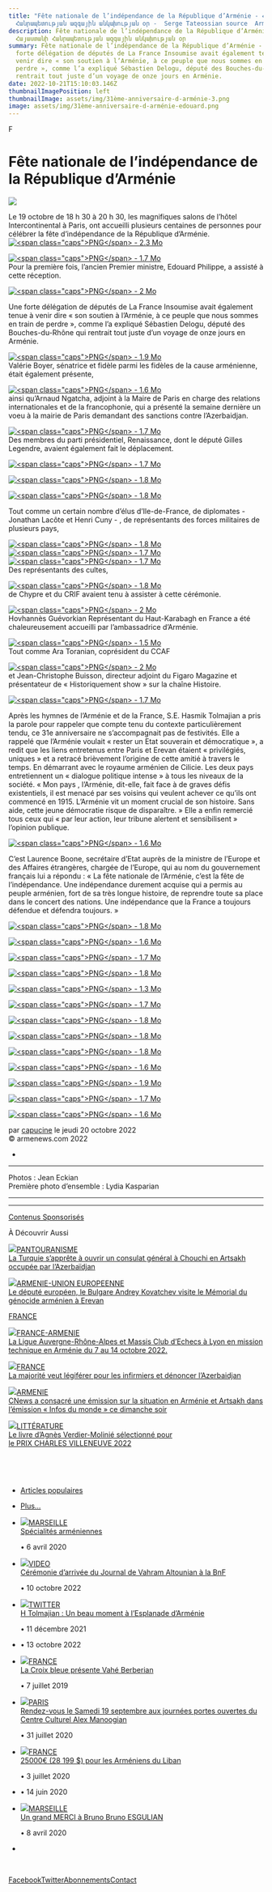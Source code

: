 ```yaml
---
title: "Fête nationale de l’indépendance de la République d’Arménie - Հայաստանի
  Հանրապետության ազգային անկախության օր -  Serge Tateossian source  Armenews  "
description: Fête nationale de l’indépendance de la République d’Arménie -
  Հայաստանի Հանրապետության ազգային անկախության օր
summary: Fête nationale de l’indépendance de la République d’Arménie -  Une
  forte délégation de députés de La France Insoumise avait également tenue à
  venir dire « son soutien à l’Arménie, à ce peuple que nous sommes en train de
  perdre », comme l’a expliqué Sébastien Delogu, député des Bouches-du-Rhône qui
  rentrait tout juste d’un voyage de onze jours en Arménie.
date: 2022-10-21T15:10:03.146Z
thumbnailImagePosition: left
thumbnailImage: assets/img/31ème-anniversaire-d-arménie-3.png
image: assets/img/31ème-anniversaire-d-arménie-edouard.png
---
```

F﻿<!--StartFragment-->

# Fête nationale de l’indépendance de la République d’Arménie



![](https://www.armenews.com/local/cache-gd2/68/c5e9a902301c129bb933b5bba44eeb.png)

Le 19 octobre de 18 h 30 à 20 h 30, les magnifiques salons de l’hôtel Intercontinental à Paris, ont accueilli plusieurs centaines de personnes pour célébrer la fête d’indépendance de la République d’Arménie.[![\<span class="caps">PNG\</span> - 2.3 Mo](https://www.armenews.com/local/cache-vignettes/L613xH409/c01981368bc73654b03384d6f79123-1b569.png?1666249498)](https://www.armenews.com/IMG/png/capture_d_e_cran_2022-10-20_a_08.58.29.png "png/capture_d_e_cran_2022-10-20_a_08.58.29.png")

[![\<span class="caps">PNG\</span> - 1.7 Mo](https://www.armenews.com/local/cache-vignettes/L604xH469/f1a811ad12bd29e10bb4b5a9a08ab1-fc0ea.png?1666253091)](https://www.armenews.com/IMG/png/capture_d_e_cran_2022-10-20_a_09.38.30.png "png/capture_d_e_cran_2022-10-20_a_09.38.30.png")\
Pour la première fois, l’ancien Premier ministre, Edouard Philippe, a assisté à cette réception.

[![\<span class="caps">PNG\</span> - 2 Mo](https://www.armenews.com/local/cache-vignettes/L608xH412/ef8219c8e5bd3e685434fa18c6d1dd-45fcd.png?1666253091)](https://www.armenews.com/IMG/png/capture_d_e_cran_2022-10-20_a_09.37.21.png "png/capture_d_e_cran_2022-10-20_a_09.37.21.png")

Une forte délégation de députés de La France Insoumise avait également tenue à venir dire « son soutien à l’Arménie, à ce peuple que nous sommes en train de perdre », comme l’a expliqué Sébastien Delogu, député des Bouches-du-Rhône qui rentrait tout juste d’un voyage de onze jours en Arménie.

[![\<span class="caps">PNG\</span> - 1.9 Mo](https://www.armenews.com/local/cache-vignettes/L610xH453/a6f8ca3d9a645e3dee5dd8062582ae-c9278.png?1666248313)](https://www.armenews.com/IMG/png/capture_d_e_cran_2022-10-20_a_08.24.03.png "png/capture_d_e_cran_2022-10-20_a_08.24.03.png")\
Valérie Boyer, sénatrice et fidèle parmi les fidèles de la cause arménienne, était également présente,

[![\<span class="caps">PNG\</span> - 1.6 Mo](https://www.armenews.com/local/cache-vignettes/L610xH528/0d848d5da823e6e31b4bb28702fc82-5ae96.png?1666250144)](https://www.armenews.com/IMG/png/capture_d_e_cran_2022-10-20_a_08.33.42.png "png/capture_d_e_cran_2022-10-20_a_08.33.42.png")\
ainsi qu’Arnaud Ngatcha, adjoint à la Maire de Paris en charge des relations internationales et de la francophonie, qui a présenté la semaine dernière un voeu à la mairie de Paris demandant des sanctions contre l’Azerbaidjan.

[![\<span class="caps">PNG\</span> - 1.7 Mo](https://www.armenews.com/local/cache-vignettes/L599xH405/d71c4472d6548f8ef1614e37560dc2-e0031.png?1666253091)](https://www.armenews.com/IMG/png/capture_d_e_cran_2022-10-20_a_09.40.55.png "png/capture_d_e_cran_2022-10-20_a_09.40.55.png")\
Des membres du parti présidentiel, Renaissance, dont le député Gilles Legendre, avaient également fait le déplacement.

[![\<span class="caps">PNG\</span> - 1.7 Mo](https://www.armenews.com/local/cache-vignettes/L596xH514/65bd72f6fa93f170adbd227cc9d812-0f57b.png?1666250144)](https://www.armenews.com/IMG/png/capture_d_e_cran_2022-10-20_a_08.31.52.png "png/capture_d_e_cran_2022-10-20_a_08.31.52.png")

[![\<span class="caps">PNG\</span> - 1.8 Mo](https://www.armenews.com/local/cache-vignettes/L624xH439/0b61aa4f0479d58ba68c27ed38c917-167bb.png?1666253091)](https://www.armenews.com/IMG/png/capture_d_e_cran_2022-10-20_a_09.37.36.png "png/capture_d_e_cran_2022-10-20_a_09.37.36.png")

[![\<span class="caps">PNG\</span> - 1.8 Mo](https://www.armenews.com/local/cache-vignettes/L613xH457/73d757a35817bce39e80ae4535a545-e7872.png?1666253091)](https://www.armenews.com/IMG/png/capture_d_e_cran_2022-10-20_a_09.39.51.png "png/capture_d_e_cran_2022-10-20_a_09.39.51.png")

Tout comme un certain nombre d’élus d’Ile-de-France, de diplomates - Jonathan Lacôte et Henri Cuny - , de représentants des forces militaires de plusieurs pays,

[![\<span class="caps">PNG\</span> - 1.8 Mo](https://www.armenews.com/local/cache-vignettes/L600xH396/6cc85ce70db9e62fa9bd2f380d7bd1-a42e3.png?1666248313)](https://www.armenews.com/IMG/png/capture_d_e_cran_2022-10-20_a_08.25.18.png "png/capture_d_e_cran_2022-10-20_a_08.25.18.png")\
[![\<span class="caps">PNG\</span> - 1.7 Mo](https://www.armenews.com/local/cache-vignettes/L605xH468/85a9d7c9cdde81ab62e5b5de4f9caa-43b65.png?1666248313)](https://www.armenews.com/IMG/png/capture_d_e_cran_2022-10-20_a_08.24.54.png "png/capture_d_e_cran_2022-10-20_a_08.24.54.png")\
[![\<span class="caps">PNG\</span> - 1.7 Mo](https://www.armenews.com/local/cache-vignettes/L604xH414/02fcd90cf92be557d1adcc9d5d0693-232b9.png?1666253091)](https://www.armenews.com/IMG/png/capture_d_e_cran_2022-10-20_a_09.35.14.png "png/capture_d_e_cran_2022-10-20_a_09.35.14.png")\
Des représentants des cultes,

[![\<span class="caps">PNG\</span> - 1.8 Mo](https://www.armenews.com/local/cache-vignettes/L607xH452/81115f385da4e54028237baf3572c1-ee903.png?1666249050)](https://www.armenews.com/IMG/png/capture_d_e_cran_2022-10-20_a_08.27.09.png "png/capture_d_e_cran_2022-10-20_a_08.27.09.png")\
de Chypre et du CRIF avaient tenu à assister à cette cérémonie.

[![\<span class="caps">PNG\</span> - 2 Mo](https://www.armenews.com/local/cache-vignettes/L597xH409/5bbe653f17544b57ebc2bfff437eeb-4e4a0.png?1666249050)](https://www.armenews.com/IMG/png/capture_d_e_cran_2022-10-20_a_08.31.24.png "png/capture_d_e_cran_2022-10-20_a_08.31.24.png")\
Hovhannès Guévorkian Représentant du Haut-Karabagh en France a été chaleureusement accueilli par l’ambassadrice d’Arménie.

[![\<span class="caps">PNG\</span> - 1.5 Mo](https://www.armenews.com/local/cache-vignettes/L604xH552/803d8b6beba530c76654b76722f258-2c51a.png?1666250144)](https://www.armenews.com/IMG/png/capture_d_e_cran_2022-10-20_a_08.32.51.png "png/capture_d_e_cran_2022-10-20_a_08.32.51.png")\
Tout comme Ara Toranian, coprésident du CCAF

[![\<span class="caps">PNG\</span> - 2 Mo](https://www.armenews.com/local/cache-vignettes/L608xH436/9d80ad3c2f2b61b8f049f4abd330ef-b807d.png?1666250144)](https://www.armenews.com/IMG/png/capture_d_e_cran_2022-10-20_a_08.34.37.png "png/capture_d_e_cran_2022-10-20_a_08.34.37.png")\
et Jean-Christophe Buisson, directeur adjoint du Figaro Magazine et présentateur de « Historiquement show » sur la chaîne Histoire.

[![\<span class="caps">PNG\</span> - 1.7 Mo](https://www.armenews.com/local/cache-vignettes/L624xH475/92d6de53a2aeae44db71dffd41fcf9-6073f.png?1666253091)](https://www.armenews.com/IMG/png/capture_d_e_cran_2022-10-20_a_09.38.43.png "png/capture_d_e_cran_2022-10-20_a_09.38.43.png")

Après les hymnes de l’Arménie et de la France, S.E. Hasmik Tolmajian a pris la parole pour rappeler que compte tenu du contexte particulièrement tendu, ce 31e anniversaire ne s’accompagnait pas de festivités. Elle a rappelé que l’Arménie voulait « rester un Etat souverain et démocratique », a redit que les liens entretenus entre Paris et Erevan étaient « privilégiés, uniques » et a retracé brièvement l’origine de cette amitié à travers le temps. En démarrant avec le royaume arménien de Cilicie. Les deux pays entretiennent un « dialogue politique intense » à tous les niveaux de la société. « Mon pays , l’Arménie, dit-elle, fait face à de graves défis existentiels, il est menacé par ses voisins qui veulent achever ce qu’ils ont commencé en 1915. L’Arménie vit un moment crucial de son histoire. Sans aide, cette jeune démocratie risque de disparaître. » Elle a enfin remercié tous ceux qui « par leur action, leur tribune alertent et sensibilisent » l’opinion publique.

[![\<span class="caps">PNG\</span> - 1.6 Mo](https://www.armenews.com/local/cache-vignettes/L614xH444/14f350b142f565e4785e52814a84ae-4c427.png?1666253091)](https://www.armenews.com/IMG/png/capture_d_e_cran_2022-10-20_a_09.40.33.png "png/capture_d_e_cran_2022-10-20_a_09.40.33.png")

C’est Laurence Boone, secrétaire d’Etat auprès de la ministre de l’Europe et des Affaires étrangères, chargée de l’Europe, qui au nom du gouvernement français lui a répondu : « La fête nationale de l’Arménie, c’est la fête de l’indépendance. Une indépendance durement acquise qui a permis au peuple arménien, fort de sa très longue histoire, de reprendre toute sa place dans le concert des nations. Une indépendance que la France a toujours défendue et défendra toujours. »

[![\<span class="caps">PNG\</span> - 1.8 Mo](https://www.armenews.com/local/cache-vignettes/L599xH400/b7f76aaab7475cd6356151959d9b6a-b7c45.png?1666253091)](https://www.armenews.com/IMG/png/capture_d_e_cran_2022-10-20_a_09.37.50.png "png/capture_d_e_cran_2022-10-20_a_09.37.50.png")

[![\<span class="caps">PNG\</span> - 1.6 Mo](https://www.armenews.com/local/cache-vignettes/L611xH510/0606ea51a495057353fcde554e5a4a-6e723.png?1666253091)](https://www.armenews.com/IMG/png/capture_d_e_cran_2022-10-20_a_09.38.12.png "png/capture_d_e_cran_2022-10-20_a_09.38.12.png")

[![\<span class="caps">PNG\</span> - 1.7 Mo](https://www.armenews.com/local/cache-vignettes/L670xH470/capture_d_e_cran_2022-10-20_a_09.36.52-b723b.png?1666253092)](https://www.armenews.com/IMG/png/capture_d_e_cran_2022-10-20_a_09.36.52.png "png/capture_d_e_cran_2022-10-20_a_09.36.52.png")

[![\<span class="caps">PNG\</span> - 1.8 Mo](https://www.armenews.com/local/cache-vignettes/L670xH465/capture_d_e_cran_2022-10-20_a_09.35.28-419da.png?1666253092)](https://www.armenews.com/IMG/png/capture_d_e_cran_2022-10-20_a_09.35.28.png "png/capture_d_e_cran_2022-10-20_a_09.35.28.png")

[![\<span class="caps">PNG\</span> - 1.3 Mo](https://www.armenews.com/local/cache-vignettes/L613xH564/f2ccdfad6d386cf5096f2e6ee28f57-495a3.png?1666248313)](https://www.armenews.com/IMG/png/capture_d_e_cran_2022-10-20_a_08.24.21.png "png/capture_d_e_cran_2022-10-20_a_08.24.21.png")

[![\<span class="caps">PNG\</span> - 1.7 Mo](https://www.armenews.com/local/cache-vignettes/L601xH491/f0377a3fd6263bf6e17be6535d96e2-87f48.png?1666249050)](https://www.armenews.com/IMG/png/capture_d_e_cran_2022-10-20_a_08.26.23.png "png/capture_d_e_cran_2022-10-20_a_08.26.23.png")

[![\<span class="caps">PNG\</span> - 1.8 Mo](https://www.armenews.com/local/cache-vignettes/L600xH462/b5c041414c6df6f3cea32810adbd26-6119d.png?1666249050)](https://www.armenews.com/IMG/png/capture_d_e_cran_2022-10-20_a_08.31.02.png "png/capture_d_e_cran_2022-10-20_a_08.31.02.png")

[![\<span class="caps">PNG\</span> - 1.8 Mo](https://www.armenews.com/local/cache-vignettes/L601xH475/344354dbc913771a4c32ec5b4d0e46-9cd86.png?1666249050)](https://www.armenews.com/IMG/png/capture_d_e_cran_2022-10-20_a_08.26.37.png "png/capture_d_e_cran_2022-10-20_a_08.26.37.png")

[![\<span class="caps">PNG\</span> - 1.8 Mo](https://www.armenews.com/local/cache-vignettes/L670xH476/capture_d_e_cran_2022-10-20_a_08.32.15-3d9f5.png?1666250144)](https://www.armenews.com/IMG/png/capture_d_e_cran_2022-10-20_a_08.32.15.png "png/capture_d_e_cran_2022-10-20_a_08.32.15.png")

[![\<span class="caps">PNG\</span> - 1.6 Mo](https://www.armenews.com/local/cache-vignettes/L670xH610/capture_d_e_cran_2022-10-20_a_08.33.16-11a95.png?1666250145)](https://www.armenews.com/IMG/png/capture_d_e_cran_2022-10-20_a_08.33.16.png "png/capture_d_e_cran_2022-10-20_a_08.33.16.png")

[![\<span class="caps">PNG\</span> - 1.9 Mo](https://www.armenews.com/local/cache-vignettes/L605xH491/aff20fbcd7b53ac32bb89331fa1189-3ecdd.png?1666250145)](https://www.armenews.com/IMG/png/capture_d_e_cran_2022-10-20_a_08.34.04.png "png/capture_d_e_cran_2022-10-20_a_08.34.04.png")

[![\<span class="caps">PNG\</span> - 1.7 Mo](https://www.armenews.com/local/cache-vignettes/L612xH449/c9b5395501524f61bd912cecb0ed91-44a14.png?1666253092)](https://www.armenews.com/IMG/png/capture_d_e_cran_2022-10-20_a_09.38.57.png "png/capture_d_e_cran_2022-10-20_a_09.38.57.png")

[![\<span class="caps">PNG\</span> - 1.6 Mo](https://www.armenews.com/local/cache-vignettes/L614xH408/90721aaa2366ffa295d514762ee237-3aeae.png?1666253092)](https://www.armenews.com/IMG/png/capture_d_e_cran_2022-10-20_a_09.41.16.png "png/capture_d_e_cran_2022-10-20_a_09.41.16.png")

par [capucine](https://www.armenews.com/spip.php?page=auteur&id_auteur=541) le jeudi 20 octobre 2022\
© armenews.com 2022



*

- - -

Photos : Jean Eckian\
Première photo d’ensemble : Lydia Kasparian

- - -

[](https://www.armenews.com/spip.php?page=article&id_article=97279#forum)

- - -



[Contenus Sponsorisés](https://popup.taboola.com/fr/?template=colorbox&utm_source=armenews&utm_medium=referral&utm_content=thumbnails-a:Below%20Article%20Thumbnails:)

À Découvrir Aussi



[![](https://www.armenews.com/IMG/arton97324.jpg)PANTOURANISME\
La Turquie s’apprête à ouvrir un consulat général à Chouchi en Artsakh occupée par l’Azerbaïdjan](https://www.armenews.com/spip.php?page=article&id_article=97324)



[](https://www.armenews.com/spip.php?page=article&id_article=97321)

[![](https://www.armenews.com/IMG/arton97320.jpg)ARMENIE-UNION EUROPEENNE\
Le député européen, le Bulgare Andrey Kovatchev visite le Mémorial du génocide arménien à Erevan](https://www.armenews.com/spip.php?page=article&id_article=97320)

[FRANCE](https://www.armenews.com/spip.php?page=mot&id_mot=137)

[](https://www.armenews.com/spip.php?page=article&id_article=97279)

[![](https://www.armenews.com/IMG/arton97292.jpg)FRANCE-ARMENIE\
La Ligue Auvergne-Rhône-Alpes et Massis Club d’Echecs à Lyon en mission technique en Arménie du 7 au 14 octobre 2022.](https://www.armenews.com/spip.php?page=article&id_article=97292)

[![](https://www.armenews.com/IMG/arton97242.jpg)FRANCE\
La majorité veut légiférer pour les infirmiers et dénoncer l’Azerbaidjan](https://www.armenews.com/spip.php?page=article&id_article=97242)

[![](https://www.armenews.com/IMG/arton97188.jpg)ARMENIE\
CNews a consacré une émission sur la situation en Arménie et Artsakh dans l’émission « Infos du monde » ce dimanche soir](https://www.armenews.com/spip.php?page=article&id_article=97188)

[![](https://www.armenews.com/IMG/arton97132.png)LITTÉRATURE\
Le livre d’Agnès Verdier-Molinié sélectionné pour le PRIX CHARLES VILLENEUVE 2022](https://www.armenews.com/spip.php?page=article&id_article=97132)

 

 

* [Articles populaires](https://www.armenews.com/spip.php?page=article&id_article=97279#tf_tabs_3)
* [Plus...](https://www.armenews.com/spip.php?page=article&id_article=97279#tf_tabs_4)
* [![](https://www.armenews.com/IMG/arton24205.jpg)MARSEILLE\
  Spécialités arméniennes](https://www.armenews.com/spip.php?page=article&id_article=24205)

  • 6 avril 2020
* [![](https://www.armenews.com/IMG/arton97008.png)VIDEO\
  Cérémonie d’arrivée du Journal de Vahram Altounian à la BnF](https://www.armenews.com/spip.php?page=article&id_article=97008)

  • 10 octobre 2022
* [![](https://www.armenews.com/IMG/arton87086.png)TWITTER\
  H Tolmajian : Un beau moment à l’Esplanade d’Arménie](https://www.armenews.com/spip.php?page=article&id_article=87086)

  • 11 décembre 2021
* [](https://www.armenews.com/spip.php?page=article&id_article=97080)

  • 13 octobre 2022
* [![](https://www.armenews.com/IMG/arton15339.jpg)FRANCE\
  La Croix bleue présente Vahé Berberian](https://www.armenews.com/spip.php?page=article&id_article=15339)

  • 7 juillet 2019
* [![](https://www.armenews.com/IMG/arton62221.jpg)PARIS\
  Rendez-vous le Samedi 19 septembre aux journées portes ouvertes du Centre Culturel Alex Manoogian](https://www.armenews.com/spip.php?page=article&id_article=62221)

  • 31 juillet 2020
* [![](https://www.armenews.com/IMG/arton27729.jpg)FRANCE\
  25000€ (28 199 $) pour les Arméniens du Liban](https://www.armenews.com/spip.php?page=article&id_article=27729)

  • 3 juillet 2020
* [](https://www.armenews.com/spip.php?page=article&id_article=26581)

  • 14 juin 2020
* [![](https://www.armenews.com/IMG/arton24266.jpg)MARSEILLE\
  Un grand MERCI à Bruno Bruno ESGULIAN](https://www.armenews.com/spip.php?page=article&id_article=24266)

  • 8 avril 2020
*

 

[Facebook](https://www.facebook.com/armenews "Suivez nous sur facebook !")[Twitter](https://twitter.com/armenews_nam "Suivez nous sur twitter !")[Abonnements](http://armenews.com/Megazine/AccesMag.php "NAM en ligne")[Contact](http://armenews.com/Contact.php "Contacter le Webmaster")



<!--EndFragment-->